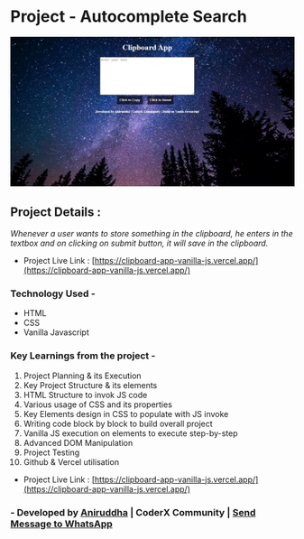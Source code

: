 # Project - Autocomplete Search

![Project-Image](/Asset/proj-img.jpg)

## Project Details :

_Whenever a user wants to store something in the clipboard, he enters in the textbox and on clicking on submit button, it will save in the clipboard._

- Project Live Link : [https://clipboard-app-vanilla-js.vercel.app/](https://clipboard-app-vanilla-js.vercel.app/)

### Technology Used -

- HTML
- CSS
- Vanilla Javascript

### Key Learnings from the project -

1. Project Planning & its Execution
2. Key Project Structure & its elements
3. HTML Structure to invok JS code
4. Various usage of CSS and its properties
5. Key Elements design in CSS to populate with JS invoke
6. Writing code block by block to build overall project
7. Vanilla JS execution on elements to execute step-by-step
8. Advanced DOM Manipulation
9. Project Testing
10. Github & Vercel utilisation

- Project Live Link : [https://clipboard-app-vanilla-js.vercel.app/](https://clipboard-app-vanilla-js.vercel.app/)

### - Developed by [Aniruddha](https://github.com/AniruddhaDas1) | CoderX Community | [Send Message to WhatsApp](https://wa.me/9123987124)
